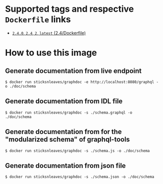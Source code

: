 # Supported tags and respective `Dockerfile` links

* [`2.4.0`, `2.4`, `2`, `latest` (2.4/Dockerfile)](https://github.com/sticksnleaves/docker-dex/blob/27ca49aed37b6a8ddddba02dc498840824fd6b3e/Dockerfile)

# How to use this image

## Generate documentation from live endpoint

```
$ docker run sticksnleaves/graphdoc -e http://localhost:8080/graphql -o ./doc/schema
```

## Generate documentation from IDL file

```
$ docker run sticksnleaves/graphdoc -s ./schema.graphql -o ./doc/schema
```

## Generate documentation from for the "modularized schema" of graphql-tools

```
$ docker run sticksnleaves/graphdoc -s ./schema.js -o ./doc/schema
```

## Generate documentation from json file

```
$ docker run sticksnleaves/graphdoc -s ./schema.json -o ./doc/schema
```
